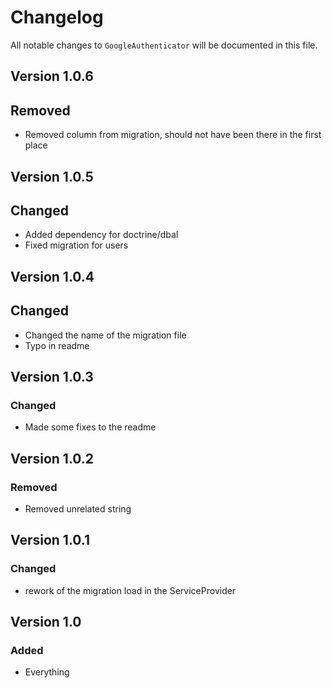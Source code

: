 # Changelog

All notable changes to `GoogleAuthenticator` will be documented in this file.

## Version 1.0.6
## Removed
- Removed column from migration, should not have been there in the first place
## Version 1.0.5
## Changed
- Added dependency for doctrine/dbal
- Fixed migration for users
## Version 1.0.4
## Changed
- Changed the name of the migration file
- Typo in readme
## Version 1.0.3
### Changed
- Made some fixes to the readme
## Version 1.0.2
### Removed
- Removed unrelated string
## Version 1.0.1
### Changed
- rework of the migration load in the ServiceProvider

## Version 1.0

### Added
- Everything
